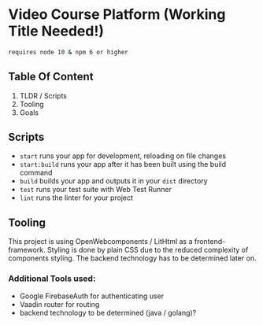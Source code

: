 # Video Course Platform (Working Title Needed!)

```sh
requires node 10 & npm 6 or higher
```

## Table Of Content

1. TLDR / Scripts
2. Tooling
3. Goals

## Scripts

- `start` runs your app for development, reloading on file changes
- `start:build` runs your app after it has been built using the build command
- `build` builds your app and outputs it in your `dist` directory
- `test` runs your test suite with Web Test Runner
- `lint` runs the linter for your project

## Tooling

This project is using OpenWebcomponents / LitHtml as a frontend-framework.
Styling is done by plain CSS due to the reduced complexity of components styling.
The backend technology has to be determined later on.

### Additional Tools used:

- Google FirebaseAuth for authenticating user
- Vaadin router for routing
- backend technology to be determined (java / golang)?
